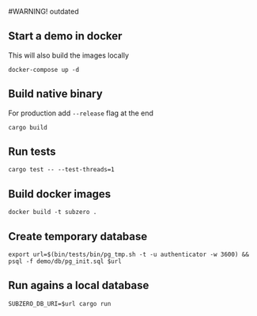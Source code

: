 #WARNING! outdated

## Start a demo in docker
This will also build the images locally
```
docker-compose up -d
```

## Build native binary
For production add `--release` flag at the end
```
cargo build
```

## Run tests
```
cargo test -- --test-threads=1
```

## Build docker images
```
docker build -t subzero .
```

## Create temporary database

```
export url=$(bin/tests/bin/pg_tmp.sh -t -u authenticator -w 3600) && psql -f demo/db/pg_init.sql $url
```


## Run agains a local database

```
SUBZERO_DB_URI=$url cargo run
```

